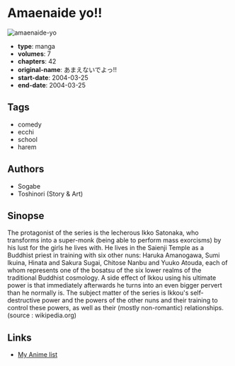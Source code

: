 # Amaenaide yo!!

![amaenaide-yo](https://cdn.myanimelist.net/images/manga/1/151122.jpg)

-   **type**: manga
-   **volumes**: 7
-   **chapters**: 42
-   **original-name**: あまえないでよっ!!
-   **start-date**: 2004-03-25
-   **end-date**: 2004-03-25

## Tags

-   comedy
-   ecchi
-   school
-   harem

## Authors

-   Sogabe
-   Toshinori (Story & Art)

## Sinopse

The protagonist of the series is the lecherous Ikko Satonaka, who transforms into a super-monk (being able to perform mass exorcisms) by his lust for the girls he lives with. He lives in the Saienji Temple as a Buddhist priest in training with six other nuns: Haruka Amanogawa, Sumi Ikuina, Hinata and Sakura Sugai, Chitose Nanbu and Yuuko Atouda, each of whom represents one of the bosatsu of the six lower realms of the traditional Buddhist cosmology. A side effect of Ikkou using his ultimate power is that immediately afterwards he turns into an even bigger pervert than he normally is. The subject matter of the series is Ikkou's self-destructive power and the powers of the other nuns and their training to control these powers, as well as their (mostly non-romantic) relationships. (source : wikipedia.org)

## Links

-   [My Anime list](https://myanimelist.net/manga/5724/Amaenaide_yo)

